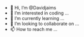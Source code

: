 - 👋 Hi, I’m @Davidjaims
- 👀 I’m interested in coding ...
- 🌱 I’m currently learning ...
- 💞️ I’m looking to collaborate on ...
- 📫 How to reach me ...

<!---
Davidjaims/Davidjaims is a ✨ special ✨ repository because its `README.md` (this file) appears on your GitHub profile.
You can click the Preview link to take a look at your changes.
--->
